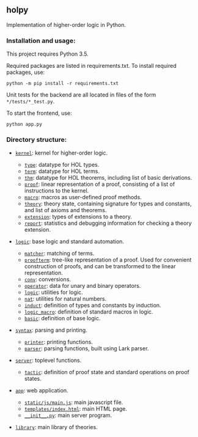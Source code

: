 ## holpy

Implementation of higher-order logic in Python.

### Installation and usage:

This project requires Python 3.5.

Required packages are listed in requirements.txt. To install required packages, use:

```python -m pip install -r requirements.txt```

Unit tests for the backend are all located in files of the form ```*/tests/*_test.py```.

To start the frontend, use:

```python app.py```

### Directory structure:

* [`kernel`](kernel/): kernel for higher-order logic.
  * [`type`](kernel/type.py): datatype for HOL types.
  * [`term`](kernel/term.py): datatype for HOL terms.
  * [`thm`](kernel/thm.py): datatype for HOL theorems, including list of basic derivations.
  * [`proof`](kernel/proof.py): linear representation of a proof, consisting of a list of instructions to the kernel.
  * [`macro`](kernel/macro.py): macros as user-defined proof methods.
  * [`theory`](kernel/theory.py): theory state, containing signature for types and constants, and list of axioms and theorems.
  * [`extension`](kernel/extension.py): types of extensions to a theory.
  * [`report`](kernel/report.py): statistics and debugging information for checking a theory extension.

* [`logic`](logic/): base logic and standard automation.
  * [`matcher`](logic/matcher.py): matching of terms.
  * [`proofterm`](logic/proofterm.py): tree-like representation of a proof. Used for convenient construction of proofs, and can be transformed to the linear representation.
  * [`conv`](logic/conv.py): conversions.
  * [`operator`](logic/operator.py): data for unary and binary operators.
  * [`logic`](logic/logic.py): utilities for logic.
  * [`nat`](logic/nat.py): utilities for natural numbers.
  * [`induct`](logic/induct.py): definition of types and constants by induction.
  * [`logic_macro`](logic/logic_macro.py): definition of standard macros in logic.
  * [`basic`](logic/basic.py): definition of base logic.

* [`syntax`](syntax/): parsing and printing.
  * [`printer`](syntax/printer.py): printing functions.
  * [`parser`](syntax/parser.py): parsing functions, built using Lark parser.

* [`server`](server/): toplevel functions.
  * [`tactic`](server/tactic.py): definition of proof state and standard operations on proof states.

* [`app`](app/): web application.
  * [`static/js/main.js`](app/static/js/main.js): main javascript file.
  * [`templates/index.html`](app/templates/index.html): main HTML page.
  * [`__init__.py`](app/__init__.py): main server program.

* [`library`](library/): main library of theories.
